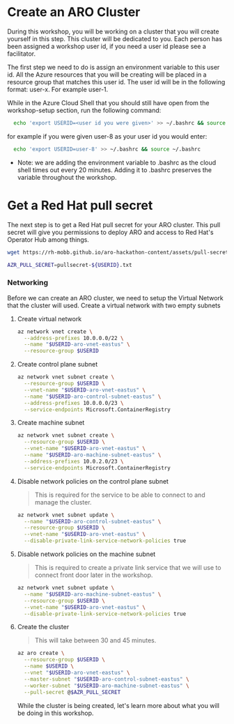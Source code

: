 # Create an ARO Cluster

During this workshop, you will be working on a cluster that you will create yourself in this step.  This cluster will be dedicated to you.  Each person has been assigned a workshop user id, if you need a user id please see a facilitator.

The first step we need to do is assign an environment variable to this user id.  All the Azure resources that you will be creating will be placed in a resource group that matches this user id.  The user id will be in the following format: user-x.  For example user-1.

While in the Azure Cloud Shell that you should still have open from the workshop-setup section, run the following command:

```bash
  echo 'export USERID=<user id you were given>' >> ~/.bashrc && source ~/.bashrc
```

for example if you were given user-8 as your user id you would enter:

```bash
  echo 'export USERID=user-8' >> ~/.bashrc && source ~/.bashrc
```
* Note: we are adding the environment variable to .bashrc as the cloud shell times out every 20 minutes.  Adding it to .bashrc preserves the variable throughout the workshop.

# Get a Red Hat pull secret
The next step is to get a Red Hat pull secret for your ARO cluster.  This pull secret will give you permissions to deploy ARO and access to Red Hat's Operator Hub among things.

```bash
wget https://rh-mobb.github.io/aro-hackathon-content/assets/pull-secrets/pullsecret-${USERID}.txt

AZR_PULL_SECRET=pullsecret-${USERID}.txt
```

### Networking

Before we can create an ARO cluster, we need to setup the Virtual Network that the cluster will used.  Create a virtual network with two empty subnets

1. Create virtual network

    ```bash
    az network vnet create \
      --address-prefixes 10.0.0.0/22 \
      --name "$USERID-aro-vnet-eastus" \
      --resource-group $USERID
    ```

2. Create control plane subnet

    ```bash
    az network vnet subnet create \
      --resource-group $USERID \
      --vnet-name "$USERID-aro-vnet-eastus" \
      --name "$USERID-aro-control-subnet-eastus" \
      --address-prefixes 10.0.0.0/23 \
      --service-endpoints Microsoft.ContainerRegistry
    ```

3. Create machine subnet

    ```bash
    az network vnet subnet create \
      --resource-group $USERID \
      --vnet-name "$USERID-aro-vnet-eastus" \
      --name "$USERID-aro-machine-subnet-eastus" \
      --address-prefixes 10.0.2.0/23 \
      --service-endpoints Microsoft.ContainerRegistry
    ```

4. Disable network policies on the control plane subnet

    > This is required for the service to be able to connect to and manage the cluster.

    ```bash
    az network vnet subnet update \
      --name "$USERID-aro-control-subnet-eastus" \
      --resource-group $USERID \
      --vnet-name "$USERID-aro-vnet-eastus" \
      --disable-private-link-service-network-policies true
    ```

5. Disable network policies on the machine subnet

    > This is required to create a private link service that we will use to connect front door later in the workshop.

    ```bash
    az network vnet subnet update \
      --name "$USERID-aro-machine-subnet-eastus" \
      --resource-group $USERID \
      --vnet-name "$USERID-aro-vnet-eastus" \
      --disable-private-link-service-network-policies true
    ```


6. Create the cluster

    > This will take between 30 and 45 minutes.

    ```bash
    az aro create \
      --resource-group $USERID \
      --name $USERID \
      --vnet "$USERID-aro-vnet-eastus" \
      --master-subnet "$USERID-aro-control-subnet-eastus" \
      --worker-subnet "$USERID-aro-machine-subnet-eastus" \
      --pull-secret @$AZR_PULL_SECRET
    ```

    While the cluster is being created, let's learn more about what you will be doing in this workshop.